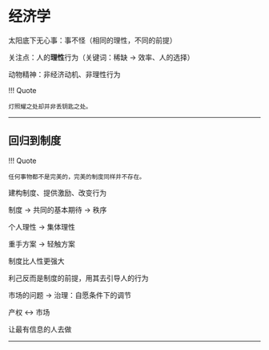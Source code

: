 # 经济学

太阳底下无心事：事不怪（相同的理性，不同的前提）

关注点：人的**理性**行为（关键词：稀缺 → 效率、人的选择）

动物精神：非经济动机、非理性行为

!!! Quote

	灯照耀之处却并非丢钥匙之处。

---

## 回归到制度

!!! Quote

	任何事物都不是完美的，完美的制度同样并不存在。

建构制度、提供激励、改变行为

制度 → 共同的基本期待 → 秩序

个人理性 → 集体理性

重手方案 → 轻触方案

制度比人性更强大

利己反而是制度的前提，用其去引导人的行为

市场的问题 → 治理：自愿条件下的调节

产权 ↔ 市场

让最有信息的人去做

---

